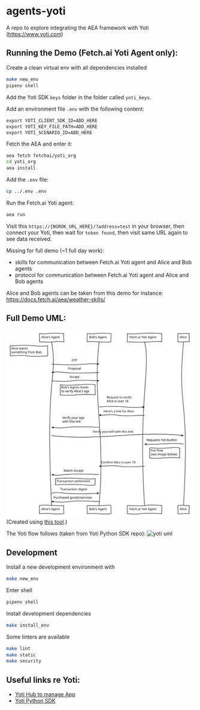 # agents-yoti

A repo to explore integrating the AEA framework with Yoti (https://www.yoti.com)


## Running the Demo (Fetch.ai Yoti Agent only):

Create a clean virtual env with all dependencies installed
``` bash
make new_env
pipenv shell
```

Add the Yoti SDK `keys` folder in the folder called `yoti_keys`.

Add an environment file `.env` with the following content:
```
export YOTI_CLIENT_SDK_ID=ADD_HERE
export YOTI_KEY_FILE_PATH=ADD_HERE
export YOTI_SCENARIO_ID=ADD_HERE
```

Fetch the AEA and enter it:
``` bash
aea fetch fetchai/yoti_org
cd yoti_org
aea install
```

Add the `.env` file:
``` bash
cp ../.env .env
```

Run the Fetch.ai Yoti agent:
``` bash
aea run
```

Visit this `https://{NGROK_URL_HERE}/?address=test` in your browser, then connect your Yoti, then wait for `token found`, then visit same URL again to see data received.

Missing for full demo (~1 full day work):
- skills for communication between Fetch.ai Yoti agent and Alice and Bob agents
- protocol for communication between Fetch.ai Yoti agent and Alice and Bob agents

Alice and Bob agents can be taken from this demo for instance: https://docs.fetch.ai/aea/weather-skills/

## Full Demo UML:

![demo uml](./diagram.svg)
(Created using [this tool](https://bramp.github.io/js-sequence-diagrams/).)

<!-- Note left of Alice's Agent: Alice wants\nsomething from Bob
Alice's Agent->Bob's Agent: CFP
Bob's Agent->Alice's Agent: Proposal
Alice's Agent->Bob's Agent: Accept
Note left of Bob's Agent: Bob's Agent needs\nto verify Alice's age
Bob's Agent->Fetch.ai Yoti Agent: Request to verify\nAlice is over 18
Fetch.ai Yoti Agent->Bob's Agent: Here's a link for Alice
Bob's Agent->Alice's Agent: Verify your age\nwith this link
Alice's Agent->Alice: Verify yourself with this link
Alice->Fetch.ai Yoti Agent: Requests Yoti button
Note left of Alice: Yoti flow\n(see image below)
Fetch.ai Yoti Agent->Bob's Agent: Confirm Alice is over 18
Bob's Agent->Alice's Agent: Match Accept
Note right of Alice's Agent: Transaction settlement
Alice's Agent->Bob's Agent: Transaction digest
Bob's Agent->Alice's Agent: Purchased goods/services
 -->

The Yoti flow follows (taken from Yoti Python SDK repo):
![yoti uml](https://github.com/getyoti/yoti-python-sdk/blob/master/login_flow.png)


## Development

Install a new development environment with
``` bash
make new_env
```

Enter shell
``` bash
pipenv shell
```

Install development dependencies
``` bash
make install_env
```

Some linters are available
``` bash
make lint
make static
make security
```

## Useful links re Yoti:

- [Yoti Hub to manage App](https://hub.yoti.com/login)
- [Yoti Python SDK](https://github.com/getyoti/yoti-python-sdk)
